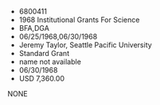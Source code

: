 * 6800411
* 1968 Institutional Grants For Science
* BFA,DGA
* 06/25/1968,06/30/1968
* Jeremy Taylor, Seattle Pacific University
* Standard Grant
*   name not available
* 06/30/1968
* USD 7,360.00

NONE